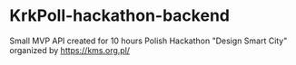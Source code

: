 # KrkPoll-hackathon-backend

Small MVP API created for 10 hours Polish Hackathon "Design Smart City" organized by https://kms.org.pl/
